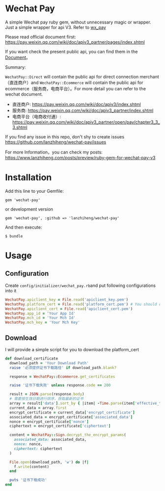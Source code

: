 # Wechat Pay

A simple Wechat pay ruby gem, without unnecessary magic or wrapper. Just a simple wrapper for api V3. Refer to [wx_pay](https://github.com/jasl/wx_pay)

Please read official document first: https://pay.weixin.qq.com/wiki/doc/apiv3_partner/pages/index.shtml

If you want check the present public api, you can find them in the [Document](https://lanzhiheng.github.io/wechat-pay.github.io/index.html)。

Summary:

`WechatPay::Direct` will contain the public api for direct connection merchant（直连商户）and `WechatPay::Ecommerce` will contain the public api for ecommerce（服务商，电商平台）。For more detail you can refer to the wechat document.

- 直连商户: https://pay.weixin.qq.com/wiki/doc/apiv3/index.shtml
- 服务商: https://pay.weixin.qq.com/wiki/doc/apiv3_partner/index.shtml
- 电商平台（电商收付通）: https://pay.weixin.qq.com/wiki/doc/apiv3_partner/open/pay/chapter3_3_3.shtml

If you find any issue in this repo, don't shy to create issues https://github.com/lanzhiheng/wechat-pay/issues

For more Information，you can check my posts: https://www.lanzhiheng.com/posts/preview/ruby-gem-for-wechat-pay-v3

# Installation

Add this line to your Gemfile:

```
gem 'wechat-pay'
```

or development version

```
gem 'wechat-pay', :github => 'lanzhiheng/wechat-pay'
```

And then execute:

```
$ bundle
```

# Usage

## Configuration

Create `config/initializer/wechat_pay.rb`and put following configurations into it

``` ruby
WechatPay.apiclient_key = File.read('apiclient_key.pem')
WechatPay.platform_cert = File.read('platform_cert.pem') # You should comment this line before downloaded platform_cert.
WechatPay.apiclient_cert = File.read('apiclient_cert.pem')
WechatPay.app_id = 'Your App Id'
WechatPay.mch_id = 'Your Mch Id'
WechatPay.mch_key = 'Your Mch Key'
```

## Download

I will provide a simple script for you to download the platform_cert

``` ruby
def download_certificate
  download_path = 'Your Download Path'
  raise '必须提供证书下载路径' if download_path.blank?

  response = WechatPay::Ecommerce.get_certificates

  raise '证书下载失败' unless response.code == 200

  result = JSON.parse(response.body)
  # 需要按生效日期进行排序，获取最新的证书
  array = result['data'].sort_by { |item| -Time.parse(item['effective_time']).to_i }
  current_data = array.first
  encrypt_certificate = current_data['encrypt_certificate']
  associated_data = encrypt_certificate['associated_data']
  nonce = encrypt_certificate['nonce']
  ciphertext = encrypt_certificate['ciphertext']

  content = WechatPay::Sign.decrypt_the_encrypt_params(
    associated_data: associated_data,
    nonce: nonce,
    ciphertext: ciphertext
  )

  File.open(download_path, 'w') do |f|
    f.write(content)
  end

  puts '证书下载成功'
end
```


